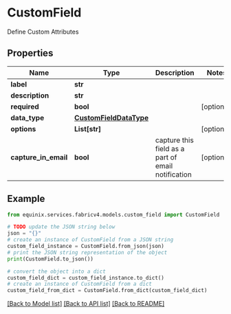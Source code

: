 # CustomField

Define Custom Attributes

## Properties

Name | Type | Description | Notes
------------ | ------------- | ------------- | -------------
**label** | **str** |  | 
**description** | **str** |  | 
**required** | **bool** |  | [optional] 
**data_type** | [**CustomFieldDataType**](CustomFieldDataType.md) |  | 
**options** | **List[str]** |  | [optional] 
**capture_in_email** | **bool** | capture this field as a part of email notification | [optional] 

## Example

```python
from equinix.services.fabricv4.models.custom_field import CustomField

# TODO update the JSON string below
json = "{}"
# create an instance of CustomField from a JSON string
custom_field_instance = CustomField.from_json(json)
# print the JSON string representation of the object
print(CustomField.to_json())

# convert the object into a dict
custom_field_dict = custom_field_instance.to_dict()
# create an instance of CustomField from a dict
custom_field_from_dict = CustomField.from_dict(custom_field_dict)
```
[[Back to Model list]](../README.md#documentation-for-models) [[Back to API list]](../README.md#documentation-for-api-endpoints) [[Back to README]](../README.md)


